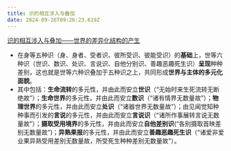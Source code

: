 ```yaml
---
title: 识的相互涉入与叠加
date: 2024-09-26T09:26:23.619Z
---
```


[识的相互涉入与叠加——世界的差异化结构的产生](https://mp.weixin.qq.com/s?__biz=Mzg2NzY2ODgzMQ==&mid=2247485818&idx=1&sn=ebde93e901bef8eaa1dab7f772655b0b&scene=58&subscene=0)
- 在身等五种识（身、身者、受者识、彼所受识、彼能受识）的**基础**上，世等六种识（世识、数识、处识、言说识、自他分别识、善趣恶趣死生识）**呈现**种种差别，这也就是世等六种识叠加于五种识之上，共同形成**世界与主体的多元化面貌**。
- 其中包括：**生命流转**的多元性，并由此而安立**世识**（“无始时来生死流转无断绝故”）；**生命世界**的多元性，并由此而安立**数识**（“诸有情界无数量故”）；**物理世界**的多元性，并由此而安立**处识**（“诸器世界无数量故”）；由见闻觉知种种事而引发的**言说**的多元性，并由此而安立**言说识**（“诸所作事展转言说无数量故”）；**摄取受用境界**的多元性，并由此而安立**自他差别识**(“各别摄取首映差别无数量故”)；**异熟果报**的多元性，并由此而安立**善趣恶趣死生识**（“诸爱非爱业果异熟受用差别无数量故，所受死生种种差别无数量故”）。